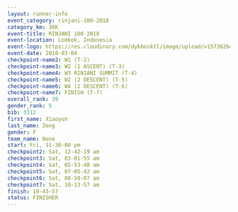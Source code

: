 ```yaml
---
layout: runner-info 
event_category: rinjani-100-2018 
category_km: 36K 
event-title: RINJANI 100 2018 
event-location: Lombok, Indonesia 
event-logo: https://res.cloudinary.com/dykbosktl/image/upload/v1573626435/Logo/Rinjani_eoufbh.png 
event-date: 2018-03-04 
checkpoint-name2: W1 (T-2) 
checkpoint-name3: W2 (1 ASCENT) (T-3) 
checkpoint-name4: W3 RINJANI SUMMIT (T-4) 
checkpoint-name5: W2 (2 DESCENT) (T-5) 
checkpoint-name6: W4 (2 DESCENT) (T-6) 
checkpoint-name7: FINISH (T-7) 
overall_rank: 39
gender_rank: 5
bib: 3312
first_name: Xiaoyun
last_name: Zeng
gender: F
team_name: None
start: Fri, 11-30-00 pm
checkpoint2: Sat, 12-42-19 am
checkpoint3: Sat, 03-01-55 am
checkpoint4: Sat, 05-53-48 am
checkpoint5: Sat, 07-05-42 am
checkpoint6: Sat, 08-50-07 am
checkpoint7: Sat, 10-13-57 am
finish: 10-43-57
status: FINISHER
---
```

